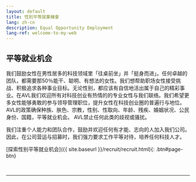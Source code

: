 ```yaml
---
layout: default
title: 性別平等就業機會
lang: zh-cn
description: Equal Opportunity Employment
lang-ref: welcome-to-my-web
---
```




## 平等就业机会

我们鼓励女性在男性居多的科技领域里「往桌前坐」并「挺身而进」。任何卓越的团队，都需要那50％能干、聪明、有想法的女性。我们想帮助职场女性接受挑战、积极追求各种事业目标。无论性别，都应该有自信地活出属于自己的精彩事业。在AVL我们欢迎所有对科技创业有热情的的专业女性与我们联络。我们希望更多女性能够勇敢的参与领导管理职位，提升女性在科技创业圈的普遍行与地位。 AVL的政策确保种族、肤色、宗教，性别、性取向、年龄、残疾、婚姻状况、公民身份、国籍，平等就业机会。 AVL禁止任何此类的歧视或骚扰。

我们注重个人能力和团队合作，鼓励并欢迎任何有才能、志向的人加入我们公司。因此，在公司营运与招募时，我们强力要求工作平等对待，培养任何科技人才。


[探索性别平等就业机会]({{ site.baseurl }}/recruit/recruit.html){: .btn#page-btn}

<br>

---

<br>

